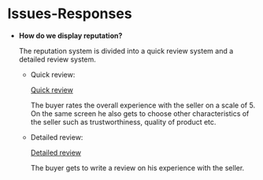 # Issues-Responses
- **How do we display reputation?**
  
  The reputation system is divided into a quick review system and a detailed review system. 

  - Quick review:
    
    [Quick review](./QuickReview.png)

    The buyer rates the overall experience with the seller on a scale of 5. On the same screen he also gets to choose other characteristics of the seller such as trustworthiness, quality of product etc.

  - Detailed review:

    [Detailed review](./Detailed)

    The buyer gets to write a review on his experience with the seller. 
